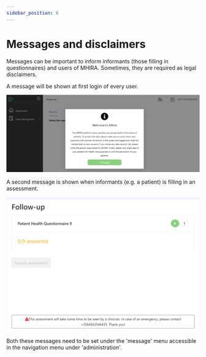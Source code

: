 ```yaml
---
sidebar_position: 6
---
```


# Messages and disclaimers

Messages can be important to inform informants (those filling in questionnaires) and users of MHIRA. 
Sometimes, they are required as legal disclaimers. 

A message will be shown at first login of every user. 

![Message1](./img/message1.png "Message1")

A second message is shown when informants (e.g. a patient) is filling in an assessment. 

![Message2](./img/message2.png "Message2")

Both these messages need to be set under the 'message' menu accessible in the navigation menu under 'administration'.


